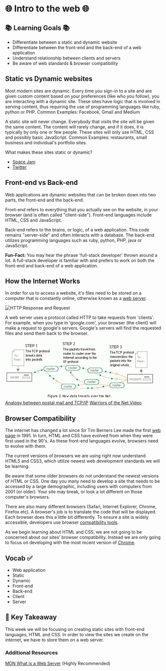 # 🌐 Intro to the web 🌐


## 📚 Learning Goals 📚
- Differentiate between a static and dynamic website
- Differentiate between the front-end and the back-end of a web application
- Understand relationship between clients and servers
- Be aware of web standards & browser compatibility



## Static vs Dynamic websites

Most modern sites are dynamic. Every time you sign-in to a site and are given custom content based on your preferences (like who you follow), you are interacting with a dynamic site. These sites have logic that is involved in serving content, thus requiring the use of programming languages like ruby, python or PHP.
Common Examples: Facebook, Gmail and Medium

A static site will never change. Everybody that visits the site will be given the same content. The content will rarely change, and if it does, it is typically by only one or few people. These sites will only use HTML, CSS and possibly basic JavaScript.
 Common Examples: restaurants, small business and individual's portfolio sites.

What makes these sites static or dynamic?
- [Space Jam](http://www.warnerbros.com/archive/spacejam/movie/jam.htm)
- [Twitter](http://www.twitter.com)


## Front-end vs Back-end

Web applications are dynamic websites that can be broken down into two parts, the front-end and the back-end.

Front-end refers to everything that you actually see on the website, in your browser (and is often called "client-side"). Front-end languages include HTML, CSS and JavaScript.

Back-end refers to the brains, or logic, of a web application. This code remains "server-side" and often interacts with a database. The back-end utilizes programming languages such as ruby, python, PHP, java or JavaScript.

**Fun-Fact:** You may hear the phrase 'full-stack developer' thrown around a lot. A full-stack developer is familiar with and prefers to work on both the front-end and back-end of a web application.


## How the Internet Works

In order for us to access a website,  it's files need to be stored on a computer that is constantly online, otherwise known as a [web server](https://www.cloudyn.com/blog/10-facts-didnt-know-server-farms/).

![HTTP Response and Request](https://mdn.mozillademos.org/files/8659/web-server.svg)

 A web server uses a protocol called HTTP to take requests from 'clients'. For example, when you type in 'google.com', your browser (the client) will make a request to google's servers. Google's servers will find the requested files and send them back to the browser.

 ![How Information Travels on the Web](imgs/netdiag.gif)
 [Analogy between postal mail and TCP/IP](http://bpastudio.csudh.edu/fac/lpress/471/hout/netech/postofficelayers.htm)
 [Warriors of the Net Video](https://www.youtube.com/watch?v=PBWhzz_Gn10)

## Browser Compatibility

The internet has changed a lot since Sir Tim Berners Lee made the first [web page](http://info.cern.ch/) in 1991. In turn, HTML and CSS have evolved from when they were first used in the 90's. As these front-end languages evolve, browsers need to evolve with them.

The current versions of browsers we are using right now  understand HTML5 and CSS3, which utilize newest web development standards we will be learning.

Be aware that some older browsers do not understand the newest versions of HTML or CSS. One day you many need to develop a site that needs to be accessed by a large demographic, including users with computers from 2001 (or older). Your site may break, or look a lot different on those computer's browsers.

There are also many different browsers (Safari, Internet Explorer, Chrome, Firefox etc). A browser's job is to translate the code that will be displayed. Each browser does this a little bit differently. To ensure a site is widely accessible, developers use browser [compatibility tools](http://www.catswhocode.com/blog/15-techniques-and-tools-for-cross-browser-css-coding).

As we begin learning about HTML and CSS, we are not going to be concerned about our sites' browser compatibility. Instead we are only going to focus on developing with the most recent version of [Chrome](https://www.google.com/chrome/).  


## Vocab ✅
  - Web application
  - Static
  - Dynamic
  - Front-end
  - Back-end
  - Client
  - Server


## 🔑 Key Takeaway
This week we will be focusing on creating static sites with front-end languages, HTML and CSS. In order to view the sites we create on the internet, we have to store them on a web server.

### Additional Resources

[MDN What is a Web Server](https://developer.mozilla.org/en-US/docs/Learn/Common_questions/What_is_a_web_server) (Highly Recommended)
